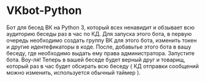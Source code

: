 # VKbot-Python
Бот для бесед ВК на Python 3, который всех ненавидит и обзывает всю аудиторию беседы раз в час по КД.
Для запуска этого бота, в первую очередь необходимо создать группу ВК для этого бота, изменить токен и другие идентефикаторы в коде. 
После, добавьтье этого бота в вашу беседу, где необходимо выдать ему права администратора.
Запустите бота.
Воу-ля! Теперь в вашей беседе будет верный друг и товарищ, который раз в час будет обсирать всю беседу ( КД отправки сообщений можно изменить, используется обычный таймер ). 
